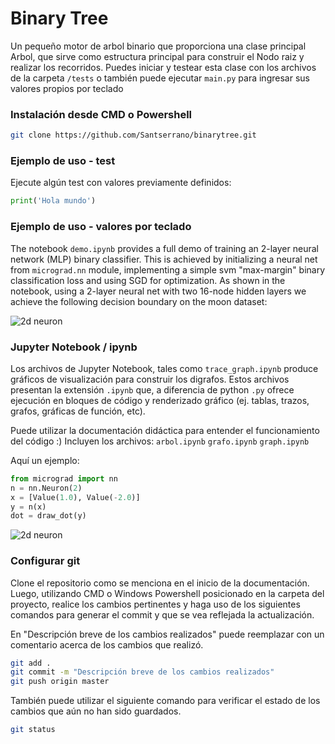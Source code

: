 
# Binary Tree

Un pequeño motor de arbol binario que proporciona una clase principal Arbol, que sirve como estructura principal para construir el Nodo raiz y realizar los recorridos. Puedes iniciar y testear esta clase con los archivos de la carpeta `/tests` o también puede ejecutar `main.py` para ingresar sus valores propios por teclado

### Instalación desde CMD o Powershell

```bash
git clone https://github.com/Santserrano/binarytree.git
```

### Ejemplo de uso - test

Ejecute algún test con valores previamente definidos:

```python
print('Hola mundo')
```

### Ejemplo de uso - valores por teclado

The notebook `demo.ipynb` provides a full demo of training an 2-layer neural network (MLP) binary classifier. This is achieved by initializing a neural net from `micrograd.nn` module, implementing a simple svm "max-margin" binary classification loss and using SGD for optimization. As shown in the notebook, using a 2-layer neural net with two 16-node hidden layers we achieve the following decision boundary on the moon dataset:

![2d neuron](moon_mlp.png)

### Jupyter Notebook / ipynb

Los archivos de Jupyter Notebook, tales como `trace_graph.ipynb` produce gráficos de visualización para construir los digrafos. Estos archivos presentan la extensión `.ipynb` que, a diferencia de python `.py` ofrece ejecución en bloques de código y renderizado gráfico (ej. tablas, trazos, grafos, gráficas de función, etc).

Puede utilizar la documentación didáctica para entender el funcionamiento del código :)
Incluyen los archivos:
`arbol.ipynb` `grafo.ipynb` `graph.ipynb`

Aquí un ejemplo:

```python
from micrograd import nn
n = nn.Neuron(2)
x = [Value(1.0), Value(-2.0)]
y = n(x)
dot = draw_dot(y)
```
![2d neuron](gout.svg)

### Configurar git 

Clone el repositorio como se menciona en el inicio de la documentación.
Luego, utilizando CMD o Windows Powershell posicionado en la carpeta del proyecto, realice los cambios pertinentes y haga uso de los siguientes comandos para generar el commit y que se vea reflejada la actualización.

En "Descripción breve de los cambios realizados" puede reemplazar con un comentario acerca de los cambios que realizó.

```bash
git add .
git commit -m "Descripción breve de los cambios realizados"
git push origin master
```

También puede utilizar el siguiente comando para verificar el estado de los cambios que aún no han sido guardados.
```bash
git status
```

